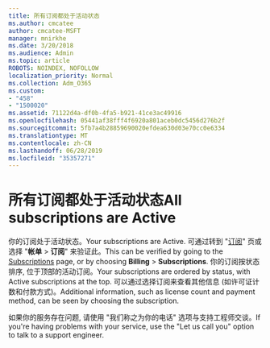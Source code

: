 ```yaml
---
title: 所有订阅都处于活动状态
ms.author: cmcatee
author: cmcatee-MSFT
manager: mnirkhe
ms.date: 3/20/2018
ms.audience: Admin
ms.topic: article
ROBOTS: NOINDEX, NOFOLLOW
localization_priority: Normal
ms.collection: Adm_O365
ms.custom:
- "458"
- "1500020"
ms.assetid: 71122d4a-df0b-4fa5-b921-41ce3ac49916
ms.openlocfilehash: 05441af38fff4f6920a801aceb0dc5456d276b2f
ms.sourcegitcommit: 5fb7a4b28859690020efdea630d03e70cc0e6334
ms.translationtype: MT
ms.contentlocale: zh-CN
ms.lasthandoff: 06/28/2019
ms.locfileid: "35357271"
---
```

# <a name="all-subscriptions-are-active"></a><span data-ttu-id="6ac4c-102">所有订阅都处于活动状态</span><span class="sxs-lookup"><span data-stu-id="6ac4c-102">All subscriptions are Active</span></span>

<span data-ttu-id="6ac4c-103">你的订阅处于活动状态。</span><span class="sxs-lookup"><span data-stu-id="6ac4c-103">Your subscriptions are Active.</span></span> <span data-ttu-id="6ac4c-104">可通过转到 "[订阅](https://go.microsoft.com/fwlink/p/?linkid=842054)" 页或选择 "**帐单** \> **订阅**" 来验证此。</span><span class="sxs-lookup"><span data-stu-id="6ac4c-104">This can be verified by going to the [Subscriptions](https://go.microsoft.com/fwlink/p/?linkid=842054) page, or by choosing **Billing** \> **Subscriptions**.</span></span> <span data-ttu-id="6ac4c-105">你的订阅按状态排序, 位于顶部的活动订阅。</span><span class="sxs-lookup"><span data-stu-id="6ac4c-105">Your subscriptions are ordered by status, with Active subscriptions at the top.</span></span> <span data-ttu-id="6ac4c-106">可以通过选择订阅来查看其他信息 (如许可证计数和付款方式)。</span><span class="sxs-lookup"><span data-stu-id="6ac4c-106">Additional information, such as license count and payment method, can be seen by choosing the subscription.</span></span>
  
<span data-ttu-id="6ac4c-107">如果你的服务存在问题, 请使用 "我们称之为你的电话" 选项与支持工程师交谈。</span><span class="sxs-lookup"><span data-stu-id="6ac4c-107">If you're having problems with your service, use the "Let us call you" option to talk to a support engineer.</span></span>
  